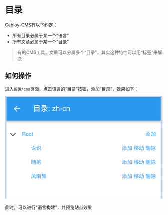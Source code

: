 # 目录

Cabloy-CMS有以下约定：
- 所有目录必属于某一个“语言”
- 所有文章必属于某一个“目录”

> 有的CMS工具，文章可以分属多个“目录”，其实这种特性可以用“标签”来解决

## 如何操作

进入`设置/cms`页面，点击语言的“目录”按钮，添加“目录”，效果如下：

![](../../../assets/images/cms/07.png)

此时，可以进行“语言构建”，并预览站点效果
